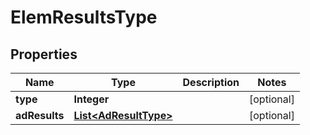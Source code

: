 

# ElemResultsType


## Properties

Name | Type | Description | Notes
------------ | ------------- | ------------- | -------------
**type** | **Integer** |  |  [optional]
**adResults** | [**List&lt;AdResultType&gt;**](AdResultType.md) |  |  [optional]



